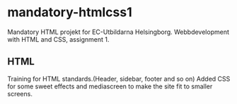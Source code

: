 # mandatory-htmlcss1

Mandatory HTML projekt for EC-Utbildarna Helsingborg.
Webbdevelopment with HTML and CSS, assignment 1.



## HTML

Training for HTML standards.(Header, sidebar, footer and so on)
Added CSS for some sweet effects and mediascreen to make the site fit to smaller screens.
